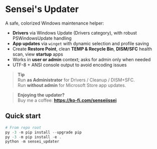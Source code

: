 # Sensei's Updater

A safe, colorized Windows maintenance helper:

- **Drivers** via Windows Update (Drivers category), with robust PSWindowsUpdate handling  
- **App updates** via `winget` with dynamic selection and profile saving  
- Create **Restore Point**, clean **TEMP & Recycle Bin**, **DISM/SFC** health scan, view **startup** apps  
- Works in **user or admin** context; asks for admin only when needed  
- UTF-8 + ANSI console output to avoid encoding issues

> **Tip**  
> Run **as Administrator** for Drivers / Cleanup / DISM+SFC.  
> Run **without admin** for Microsoft Store app updates.

> **Enjoying the updater?**  
> Buy me a coffee: **https://ko-fi.com/senseiissei**

## Quick start

```powershell
# From repo root
py -3 -m pip install --upgrade pip
py -3 -m pip install -e .
python -m sensei_updater